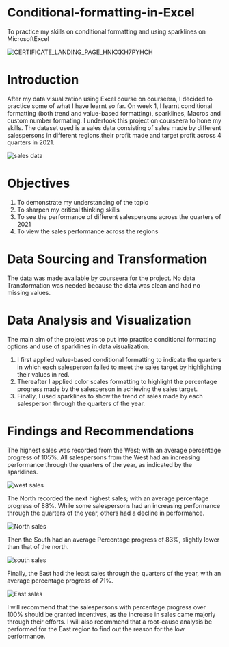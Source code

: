 # Conditional-formatting-in-Excel
To practice my skills on conditional formatting and using sparklines on MicrosoftExcel

![CERTIFICATE_LANDING_PAGE_HNKXKH7PYHCH](https://user-images.githubusercontent.com/88923136/182472769-f643bdae-ea32-4c39-aca9-d7f6b3bb7e41.jpeg)

# Introduction
After my data visualization using Excel course on courseera, I decided to practice some of what I have learnt so far.
On week 1, I learnt conditional formatting (both trend and value-based formatting), sparklines, Macros and custom number formating.
I undertook this project on courseera to hone my skills.
The dataset used is a sales data consisting of sales made by different salespersons in different regions,their profit made and target profit across 4 quarters in 2021.

![sales data](https://user-images.githubusercontent.com/88923136/182473053-5733fbfc-8f09-46a8-94ff-1f2f620d53b5.jpg)

# Objectives
1. To demonstrate my understanding of the topic
2. To sharpen my critical thinking skills
3. To see the performance of different salespersons across the quarters of 2021
4. To view the sales performance across the regions

# Data Sourcing and Transformation
The data was made available by courseera for the project. No data Transformation was needed because the data was clean and had no missing values.

# Data Analysis and Visualization
The main aim of the project was to put into practice conditional formatting options and use of sparklines in data visualization.
1. I first applied value-based conditional formatting to indicate the quarters in which each salesperson failed to meet the sales target by highlighting their values in red.
2. Thereafter I applied color scales formatting to highlight the percentage progress made by the salesperson in achieving the sales target.
3. Finally, I used sparklines to show the trend of sales made by each salesperson through the quarters of the year.

# Findings and Recommendations
The highest sales was recorded from the West; with an average percentage progress of 105%.
All salespersons from the West had an increasing performance through the quarters of the year, as indicated by the sparklines. 

![west sales](https://user-images.githubusercontent.com/88923136/182473281-8255fe60-45b2-4f67-a807-5b4d43a63bd4.jpg)

The North recorded the next highest sales; with an average percentage progress of 88%.
While some salespersons had an increasing performance through the quarters of the year, others had a decline in performance.

![North sales](https://user-images.githubusercontent.com/88923136/182473323-82151019-6202-4d9d-a6f5-3dd88e97c37f.png)

Then the South had an average Percentage progress of 83%, slightly lower than that of the north.

![south sales](https://user-images.githubusercontent.com/88923136/182473344-87f5aaca-1c6d-4fc1-b6fc-83dccb4ca8a7.jpg)

Finally, the East had the least sales through the quarters of the year, with an average percentage progress of 71%.

![East sales](https://user-images.githubusercontent.com/88923136/182473398-3f03c867-b83f-49c3-96f6-c0f4b92ca2f0.png)

I will recommend that the salespersons with percentage progress over 100% should be granted incentives, as the increase in sales came majorly through their efforts.
I will also recommend that a root-cause analysis be performed for the East region to find out the reason for the low performance. 
